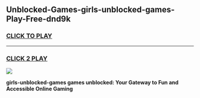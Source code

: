 
## Unblocked-Games-girls-unblocked-games-Play-Free-dnd9k
<h3>
<a href="https://premium76.site?title=girls-unblocked-games&ref=23A">CLICK TO PLAY</a></h3>
<hr>

<h3>
<a href="https://premium76.site?title=girls-unblocked-games&ref=23A">CLICK 2 PLAY</a>
  
</h3>

<a href="https://premium76.site?title=girls-unblocked-games&ref=23A"><img src="https://clearcache.store/games.png"></a>


**girls-unblocked-games games unblocked: Your Gateway to Fun and Accessible Online Gaming**
